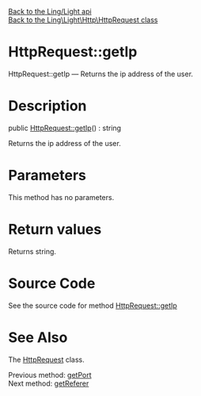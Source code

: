 [Back to the Ling/Light api](https://github.com/lingtalfi/Light/blob/master/doc/api/Ling/Light.md)<br>
[Back to the Ling\Light\Http\HttpRequest class](https://github.com/lingtalfi/Light/blob/master/doc/api/Ling/Light/Http/HttpRequest.md)


HttpRequest::getIp
================



HttpRequest::getIp — Returns the ip address of the user.




Description
================


public [HttpRequest::getIp](https://github.com/lingtalfi/Light/blob/master/doc/api/Ling/Light/Http/HttpRequest/getIp.md)() : string




Returns the ip address of the user.




Parameters
================

This method has no parameters.


Return values
================

Returns string.








Source Code
===========
See the source code for method [HttpRequest::getIp](https://github.com/lingtalfi/Light/blob/master/Http/HttpRequest.php#L285-L288)


See Also
================

The [HttpRequest](https://github.com/lingtalfi/Light/blob/master/doc/api/Ling/Light/Http/HttpRequest.md) class.

Previous method: [getPort](https://github.com/lingtalfi/Light/blob/master/doc/api/Ling/Light/Http/HttpRequest/getPort.md)<br>Next method: [getReferer](https://github.com/lingtalfi/Light/blob/master/doc/api/Ling/Light/Http/HttpRequest/getReferer.md)<br>

